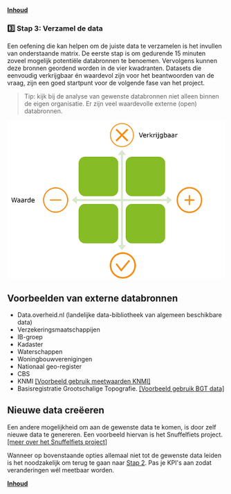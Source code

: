 **[Inhoud](ToC.md)**

### :three: Stap 3: Verzamel de data

Een oefening die kan helpen om de juiste data te verzamelen is het invullen van onderstaande matrix. 
De eerste stap is om gedurende 15 minuten zoveel mogelijk potentiële databronnen te benoemen. Vervolgens kunnen deze bronnen geordend worden in de vier kwadranten. Datasets die eenvoudig verkrijgbaar én waardevol zijn voor het beantwoorden van de vraag, zijn een goed startpunt voor de volgende fase van het project.

> Tip: kijk bij de analyse van gewenste databronnen niet alleen binnen de eigen organisatie. Er zijn veel waardevolle externe (open) databronnen.

![Datamatrix](/datamatrix.png)

## Voorbeelden van externe databronnen

+ Data.overheid.nl (landelijke data-bibliotheek van algemeen beschikbare data)
+ Verzekeringsmaatschappijen
+ IB-groep
+ Kadaster
+ Waterschappen
+ Woningbouwverenigingen
+ Nationaal geo-register
+ CBS
+ KNMI [[Voorbeeld gebruik meetwaarden KNMI]]( metamorphoses_data_knmi.md)
+ Basisregistratie Grootschalige Topografie. [[Voorbeeld gebruik BGT data]]( metamorphoses_data_bgt.md)


## Nieuwe data creëeren

Een andere mogelijkheid om aan de gewenste data te komen, is door zelf nieuwe data te genereren. Een voorbeeld hiervan is het Snuffelfiets project. [[meer over het Snuffelfiets project]](metamorphoses_voorbeeld_snuffelfiets.md)

Wanneer op bovenstaande opties allemaal niet tot de gewenste data leiden is het noodzakelijk om terug te gaan naar [Stap 2](stap_2.md). Pas je KPI's aan zodat veranderingen wél meetbaar worden. 

**[Inhoud](ToC.md)**
